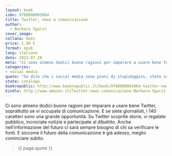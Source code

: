 ```yaml
---
layout: book
isbn: 9788898001064
title: Twitter, news e comunicazione
author:
  - Barbara Sgarzi
cover_image:
collana: bees
price: 1,99 €
format: epub
lang: italiano
date: 2012-07-28 
meta: "Ci sono almeno dodici buone ragioni per imparare a usare bene Twitter, soprattutto se vi occupate di comunicazione. Barbara Sgarzi ci spiega quali."
categories: 
- social media
quote: "Se dite che i social media sono pieni di stupidaggini, state seguendo le persone sbagliate."
state: catalogo
bookrepublic: http://www.bookrepublic.it/book/9788898001064-twitter-news-e-comunicazione/
kindle: http://www.amazon.it/Twitter-news-comunicazione-Barbara-Sgarzi-ebook/dp/B008PVCWY8/
---
```


Ci sono almeno dodici buone ragioni per imparare a usare bene Twitter, soprattutto se vi occupate di comunicazione. E se siete giornalisti, i 140 caratteri sono una grande opportunità. Su Twitter scoprite storie, vi regalate pubblico, incrociate notizie e partecipate al dibattito. Anche nell’informazione del futuro ci sarà sempre bisogno di chi sa verificare le fonti. E siccome il futuro della comunicazione è già adesso, meglio cominciare subito.

<blockquote>
    {{ page.quote }}
</blockquote>